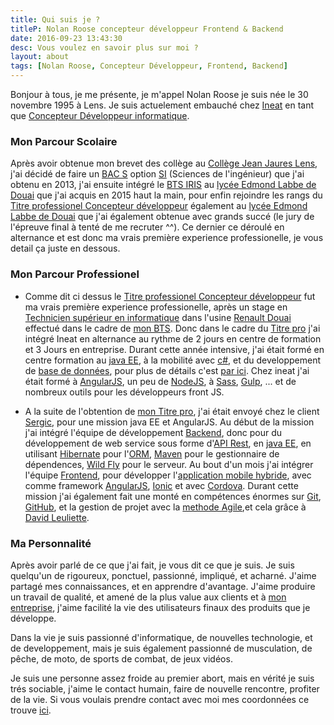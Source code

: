 ```yaml
---
title: Qui suis je ?
titleP: Nolan Roose concepteur développeur Frontend & Backend
date: 2016-09-23 13:43:30
desc: Vous voulez en savoir plus sur moi ?
layout: about
tags: [Nolan Roose, Concepteur Développeur, Frontend, Backend]
---
```


Bonjour à tous, je me présente, je m'appel Nolan Roose je suis née le 30 novembre 1995 à Lens. Je suis actuelement embauché chez [Ineat](http://www.ineat-conseil.com/fr/) en tant que [Concepteur Développeur informatique](https://fr.wikipedia.org/wiki/Concepteur_d%C3%A9veloppeur_informatique).


###  <i class="fa fa-graduation-cap"></i> Mon Parcour Scolaire

Après avoir obtenue mon brevet des collège au [Collège Jean Jaures Lens](http://jean-jaures-lens.savoirsnumeriques5962.fr/), j'ai décidé de faire un [BAC S](https://fr.wikipedia.org/wiki/Baccalaur%C3%A9at_scientifique) option [SI](https://fr.wikipedia.org/wiki/Sciences_de_l%27ing%C3%A9nieur) (Sciences de l'ingénieur) que j'ai obtenu en 2013, j'ai ensuite intégré le [BTS IRIS](https://fr.wikipedia.org/wiki/Brevet_de_technicien_sup%C3%A9rieur_-_Informatique_et_r%C3%A9seaux_pour_l%27industrie_et_les_services_techniques) au [lycée Edmond Labbe de Douai](http://edmond-labbe.savoirsnumeriques5962.fr/) que j'ai acquis en 2015 haut la main, pour enfin rejoindre les rangs du [Titre professionel Concepteur développeur](/Titre-Pro-Concepteur-Developpeur) également au [lycée Edmond Labbe de Douai](http://edmond-labbe.savoirsnumeriques5962.fr/) que j'ai également obtenue avec grands succé (le jury de l'épreuve final à tenté de me recruter ^^). Ce dernier ce déroulé en alternance et est donc ma vrais première experience professionelle, je vous detail ça juste en dessous.

###  <i class="fa fa-industry"></i> Mon Parcour Professionel

* Comme dit ci dessus le [Titre professionel Concepteur développeur](/Titre-Pro-Concepteur-Developpeur) fut ma vrais première experience professionelle, après un stage en [Technicien supérieur en informatique](https://fr.wikipedia.org/wiki/Technicien_sup%C3%A9rieur_en_r%C3%A9seaux_informatiques_et_t%C3%A9l%C3%A9communications) dans l'usine [Renault Douai](https://group.renault.com/groupe/implantations/implantations-renault/usine-douai/) effectué dans le cadre de [mon BTS](https://fr.wikipedia.org/wiki/Brevet_de_technicien_sup%C3%A9rieur_-_Informatique_et_r%C3%A9seaux_pour_l%27industrie_et_les_services_techniques).
Donc dans le cadre du [Titre pro](/Titre-Pro-Concepteur-Developpeur) j'ai intégré Ineat en alternance au rythme de 2 jours en centre de formation et 3 Jours en entreprise.
Durant cette année intensive, j'ai était formé en centre formation au [java EE](https://fr.wikipedia.org/wiki/Java_EE), à la mobilité avec [c#](https://msdn.microsoft.com/fr-fr/library/kx37x362.aspx), et du developpement de [base de données](https://fr.wikipedia.org/wiki/Base_de_donn%C3%A9es), pour plus de détails c'est [par ici](/Titre-Pro-Concepteur-Developpeur).
Chez ineat j'ai était formé à [AngularJS](https://angularjs.org/), un peu de [NodeJS](https://nodejs.org/en/), à [Sass](http://sass-lang.com/), [Gulp](http://gulpjs.com/), ... et de nombreux outils pour les développeurs front JS.

* A la suite de l'obtention de [mon Titre pro](/Titre-Pro-Concepteur-Developpeur), j'ai était envoyé chez le client [Sergic](http://www.sergic.com/), pour une mission java EE et AngularJS.
Au début de la mission j'ai intégré l'équipe de développement [Backend](https://fr.wikipedia.org/wiki/Backend), donc pour du développement de web service sous forme d'[API Rest](http://blog.pilotsystems.net/2012/septembre/les-api-rest), en [java EE](https://fr.wikipedia.org/wiki/Java_EE), en utilisant [Hibernate](http://hibernate.org/) pour l'[ORM](https://fr.wikipedia.org/wiki/Mapping_objet-relationnel), [Maven](https://maven.apache.org/) pour le gestionnaire de dépendences, [Wild Fly](http://wildfly.org/) pour le serveur.
Au bout d'un mois j'ai intégrer l'équipe [Frontend](http://www.alticreation.com/difference-developpeur-front-end-et-developpeur-back-end/), pour développer l'[application mobile hybride](http://www.appsolute.fr/natives-web-ou-hybrides-que-choisir/), avec comme framework [AngularJS](https://angularjs.org/), [Ionic](http://ionicframework.com/) et avec [Cordova](https://cordova.apache.org/).
Durant cette mission j'ai également fait une monté en compétences énormes sur [Git](https://git-scm.com/), [GitHub](https://github.com/), et la gestion de projet avec la [methode Agile](http://www.agiliste.fr/introduction-methodes-agiles/),et cela grâce à [David Leuliette](/david-leuliette).

###  <i class="fa fa-user"></i> Ma Personnalité

Après avoir parlé de ce que j'ai fait, je vous dit ce que je suis. Je suis quelqu'un de rigoureux, ponctuel, passionné, impliqué, et acharné. J'aime partagé mes connaissances, et en apprendre d'avantage. J'aime produire un travail de qualité, et amené de la plus value aux clients et à [mon entreprise](http://www.ineat-conseil.com/fr/), j'aime facilité la vie des utilisateurs finaux des produits que je développe.

Dans la vie je suis passionné d'informatique, de nouvelles technologie, et de developpement, mais je suis également passionné de musculation, de pêche, de moto, de sports de combat, de jeux vidéos.

Je suis une personne assez froide au premier abort, mais en vérité je suis trés sociable, j'aime le contact humain, faire de nouvelle rencontre, profiter de la vie. Si vous voulais prendre contact avec moi mes coordonnées ce trouve [ici](/contact).

